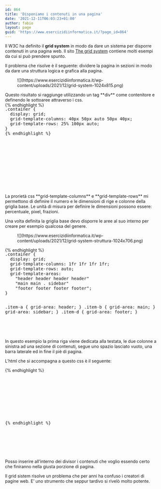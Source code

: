 ```yaml
---
id: 864
title: 'Disponiamo i contenuti in una pagina'
date: '2021-12-11T06:03:23+01:00'
author: fabio
layout: page
guid: 'https://www.esercizidiinformatica.it/?page_id=864'
---
```


Il W3C ha definito il **grid system** in modo da dare un sistema per disporre contenuti in una pagina web. Il sito [The grid system](http://www.thegridsystem.org) contiene molti esempi da cui si può prendere spunto.

Il problema che risolve è il seguente: dividere la pagina in sezioni in modo da dare una struttura logica e grafica alla pagina.

<figure class="wp-block-image size-large">![](https://www.esercizidiinformatica.it/wp-content/uploads/2021/12/grid-system-1024x815.png)</figure>Questo risultato si raggiunge utilizzando un tag **div** come contenitore e definendo le sottoaree attraverso i css.

<div class="wp-block-simple-code-block-ace" style="height: 250px; position:relative; margin-bottom: 50px;">{% endhighlight %}
<pre class="wp-block-simple-code-block-ace" data-copy="false" data-fontsize="14" data-lines="Infinity" data-mode="css" data-showlines="true" data-theme="monokai" style="position:absolute;top:0;right:0;bottom:0;left:0">.container {
  display: grid;
  grid-template-columns: 40px 50px auto 50px 40px;
  grid-template-rows: 25% 100px auto;
}
{% endhighlight %}

</div>La prorietà css **grid-template-columns** e **grid-template-rows** mi permettono di definire il numero e le dimensioni di rige e colonne della griglia base. Le unità di misura per definire le dimensioni possono essere: percentuale, pixel, frazioni.

Una volta definita la griglia base devo disporre le aree al suo interno per creare per esempio qualcosa del genere.

<figure class="wp-block-image size-large">![](https://www.esercizidiinformatica.it/wp-content/uploads/2021/12/grid-system-struttura-1024x706.png)</figure><div class="wp-block-simple-code-block-ace" style="height: 250px; position:relative; margin-bottom: 50px;">{% endhighlight %}
<pre class="wp-block-simple-code-block-ace" data-copy="false" data-fontsize="14" data-lines="Infinity" data-mode="css" data-showlines="true" data-theme="monokai" style="position:absolute;top:0;right:0;bottom:0;left:0">.container {
  display: grid;
  grid-template-columns: 1fr 1fr 1fr 1fr;
  grid-template-rows: auto;
  grid-template-areas: 
    "header header header header"
    "main main . sidebar"
    "footer footer footer footer";
}

.item-a {
  grid-area: header;
}
.item-b {
  grid-area: main;
}
.item-c {
  grid-area: sidebar;
}
.item-d {
  grid-area: footer;
}

{% endhighlight %}

</div>In questo esempio la prima riga viene dedicata alla testata, le due colonne a sinistra ad una sezione di contenuti, segue uno spazio lasciato vuoto, una barra laterale ed in fine il piè di pagina.

L’html che si accompagna a questo css è il seguente:

<div class="wp-block-simple-code-block-ace" style="height: 250px; position:relative; margin-bottom: 50px;">{% endhighlight %}
<pre class="wp-block-simple-code-block-ace" data-copy="false" data-fontsize="14" data-lines="Infinity" data-mode="php" data-showlines="true" data-theme="monokai" style="position:absolute;top:0;right:0;bottom:0;left:0"><div class="container" >
    <div class="item-a"></div>
    <div class="item-b"></div>
    <div class="item-c"></div>
    <div class="item-d"></div>
</div>
{% endhighlight %}

</div>Posso inserire all’interno dei divisor i contenuti che voglio essendo certo che finiranno nella giusta porzione di pagina.

Il grid sistem risolve un problema che per anni ha confuso i creatori di pagine web. E’ uno strumento che seppur tardivo si rivelò molto potente.